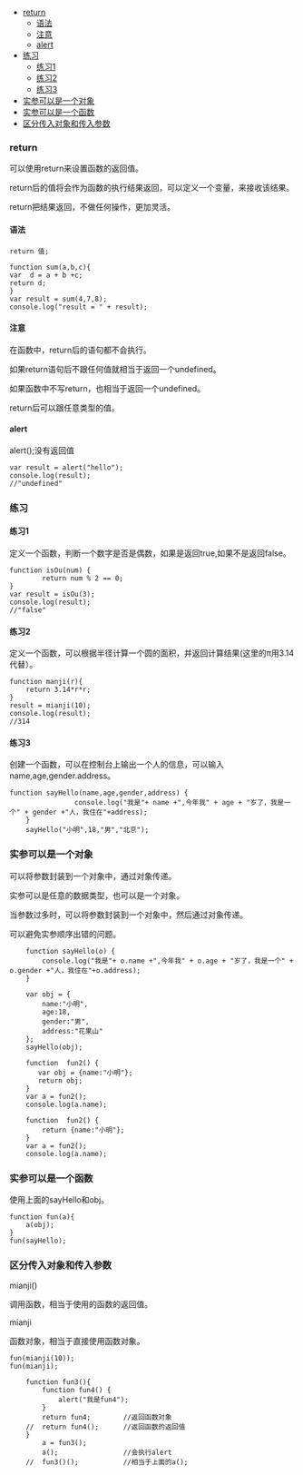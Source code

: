 - [return](#return)
    - [语法](#语法)
    - [注意](#注意)
    - [alert](#alert)
- [练习](#练习)
    - [练习1](#练习1)
    - [练习2](#练习2)
    - [练习3](#练习3)
- [实参可以是一个对象](#实参可以是一个对象)
- [实参可以是一个函数](#实参可以是一个函数)
- [区分传入对象和传入参数](#区分传入对象和传入参数)

### return
可以使用return来设置函数的返回值。

return后的值将会作为函数的执行结果返回，可以定义一个变量，来接收该结果。

return把结果返回，不做任何操作，更加灵活。
#### 语法
```
return 值;
```
```
function sum(a,b,c){
var  d = a + b +c;
return d;
}
var result = sum(4,7,8);
console.log("result = " + result);
```
#### 注意
在函数中，return后的语句都不会执行。

如果return语句后不跟任何值就相当于返回一个undefined。

如果函数中不写return，也相当于返回一个undefined。

return后可以跟任意类型的值。
#### alert
alert();没有返回值
```
var result = alert("hello");
console.log(result);
//"undefined"
```
### 练习
#### 练习1
定义一个函数，判断一个数字是否是偶数，如果是返回true,如果不是返回false。
```
function isOu(num) {
        return num % 2 == 0;
}
var result = isOu(3);
console.log(result);
//"false"
```
#### 练习2
定义一个函数，可以根据半径计算一个圆的面积，并返回计算结果(这里的π用3.14代替）。
```
function manji(r){
    return 3.14*r*r;
}
result = mianji(10);
console.log(result);
//314
```
#### 练习3
创建一个函数，可以在控制台上输出一个人的信息，可以输入name,age,gender.address。
```
function sayHello(name,age,gender,address) {
                console.log("我是"+ name +",今年我" + age + "岁了，我是一个" + gender +"人，我住在"+address);
    }
    sayHello("小明",18,"男","北京");
```
### 实参可以是一个对象
可以将参数封装到一个对象中，通过对象传递。

实参可以是任意的数据类型，也可以是一个对象。

当参数过多时，可以将参数封装到一个对象中，然后通过对象传递。

可以避免实参顺序出错的问题。
```
    function sayHello(o) {
        console.log("我是"+ o.name +",今年我" + o.age + "岁了，我是一个" + o.gender +"人，我住在"+o.address);
    }

    var obj = {
        name:"小明",
        age:18,
        gender:"男",
        address:"花果山"
    };
    sayHello(obj);
```
```
    function  fun2() {
       var obj = {name:"小明"};
       return obj;
    }
    var a = fun2();
    console.log(a.name);
```
```
    function  fun2() {
        return {name:"小明"};
    }
    var a = fun2();
    console.log(a.name);
```
### 实参可以是一个函数
使用上面的sayHello和obj。
```
function fun(a){
    a(obj);
}
fun(sayHello);
```
### 区分传入对象和传入参数
mianji()

调用函数，相当于使用的函数的返回值。

mianji

函数对象，相当于直接使用函数对象。
```
fun(mianji(10));
fun(mianji);
```
```
    function fun3(){
        function fun4() {
            alert("我是fun4");
        }
        return fun4;        //返回函数对象
    //  return fun4();      //返回函数的返回值
    }
        a = fun3();
        a();                //会执行alert
    //  fun3()();           //相当于上面的a();
```